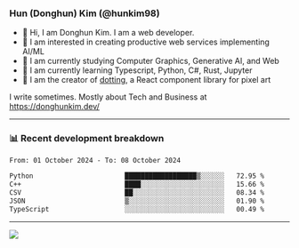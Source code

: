 ### Hun (Donghun) Kim (@hunkim98)

- 👋 Hi, I am Donghun Kim. I am a web developer. 
- 🤔 I am interested in creating productive web services implementing AI/ML
- 🔭 I am currently studying Computer Graphics, Generative AI, and Web 
- 🌱 I am currently learning Typescript, Python, C#, Rust, Jupyter
- 🎨 I am the creator of [dotting](https://github.com/hunkim98/dotting), a React component library for pixel art

I write sometimes. Mostly about Tech and Business at https://donghunkim.dev/

---
### 📊 Recent development breakdown
<!--START_SECTION:waka-->

```txt
From: 01 October 2024 - To: 08 October 2024

Python                       ██████████████████▒░░░░░░   72.95 %
C++                          ████░░░░░░░░░░░░░░░░░░░░░   15.66 %
CSV                          ██░░░░░░░░░░░░░░░░░░░░░░░   08.34 %
JSON                         ▒░░░░░░░░░░░░░░░░░░░░░░░░   01.90 %
TypeScript                   ░░░░░░░░░░░░░░░░░░░░░░░░░   00.49 %
```

<!--END_SECTION:waka-->
---

<!-- <div align='center'> -->
  <img align="center" src="https://github-readme-stats.vercel.app/api?username=hunkim98&theme=dark&show_icons=true"/>
<!-- </div> -->
<!--
**hunkim98/hunkim98** is a ✨ _special_ ✨ repository because its `README.md` (this file) appears on your GitHub profile.

Here are some ideas to get you started:

- 🔭 I’m currently working on ...
- 🌱 I’m currently learning ...
- 👯 I’m looking to collaborate on ...
- 🤔 I’m looking for help with ...
- 💬 Ask me about ...
- 📫 How to reach me: ...
- 😄 Pronouns: ...
- ⚡ Fun fact: ...
-->
